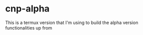 # cnp-alpha
This is a termux version that I'm using to build the alpha version functionalities up from
